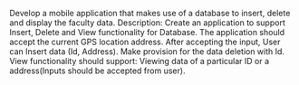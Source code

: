 Develop a mobile application that makes use of a database to insert, delete and display the
faculty data.
Description: Create an application to support Insert, Delete and View functionality for
Database. The application should accept the current GPS location address. After accepting
the input, User can Insert data (Id, Address). Make provision for the data deletion with Id.
View functionality should support: Viewing data of a particular ID or a address(Inputs
should be accepted from user).
